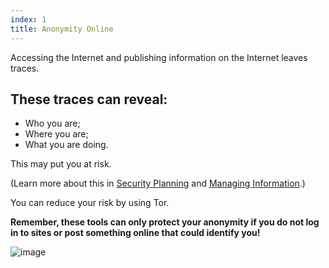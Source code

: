```yaml
---
index: 1
title: Anonymity Online
---
```

Accessing the Internet and publishing information on the Internet leaves traces.

## These traces can reveal: 

*	Who you are;
*	Where you are;
*	What you are doing. 

This may put you at risk. 

(Learn more about this in [Security Planning](umbrella://lesson/security-planning) and [Managing Information](umbrella://lesson/managing-information).)

You can reduce your risk by using Tor. 

**Remember, these tools can only protect your anonymity if you do not log in to sites or post something online that could identify you!**

![image](interneta1.png)